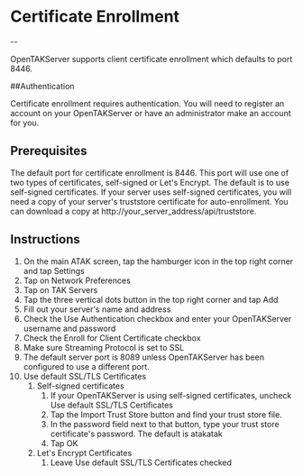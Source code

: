 # Certificate Enrollment

--

OpenTAKServer supports client certificate enrollment which defaults to port 8446.

##Authentication

Certificate enrollment requires authentication. You will need to register an account on your OpenTAKServer or
have an administrator make an account for you.

## Prerequisites

The default port for certificate enrollment is 8446. This port will use one of two types of certificates, self-signed 
or Let's Encrypt. The default is to use self-signed certificates. If your server uses self-signed certificates, you will need
a copy of your server's truststore certificate for auto-enrollment. You can download a copy at http://your_server_address/api/truststore.

## Instructions

1. On the main ATAK screen, tap the hamburger icon in the top right corner and tap Settings
2. Tap on Network Preferences
3. Tap on TAK Servers
4. Tap the three vertical dots button in the top right corner and tap Add
5. Fill out your server's name and address
6. Check the Use Authentication checkbox and enter your OpenTAKServer username and password
7. Check the Enroll for Client Certificate checkbox
8. Make sure Streaming Protocol is set to SSL
9. The default server port is 8089 unless OpenTAKServer has been configured to use a different port.
10. Use default SSL/TLS Certificates
    1. Self-signed certificates
        1. If your OpenTAKServer is using self-signed certificates, uncheck Use default SSL/TLS Certificates
        2. Tap the Import Trust Store button and find your trust store file.
        3. In the password field next to that button, type your trust store certificate's password. The default is atakatak
        4. Tap OK
    2. Let's Encrypt Certificates
        1. Leave Use default SSL/TLS Certificates checked